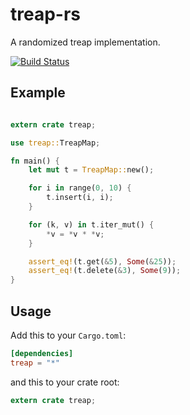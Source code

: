 
# treap-rs

A randomized treap implementation.

[![Build Status](https://travis-ci.org/mbudde/treap-rs.svg)](https://travis-ci.org/mbudde/treap-rs)

## Example

```rust

extern crate treap;

use treap::TreapMap;

fn main() {
    let mut t = TreapMap::new();

    for i in range(0, 10) {
        t.insert(i, i);
    }

    for (k, v) in t.iter_mut() {
        *v = *v * *v;
    }

    assert_eq!(t.get(&5), Some(&25));
    assert_eq!(t.delete(&3), Some(9));
}
```

## Usage

Add this to your `Cargo.toml`:

```toml
[dependencies]
treap = "*"
```

and this to your crate root:

```rust
extern crate treap;
```
